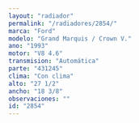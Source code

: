 ```yaml
---
layout: "radiador"
permalink: "/radiadores/2854/"
marca: "Ford"
modelo: "Grand Marquis / Crown V."
ano: "1993"
motor: "V8 4.6"
transmision: "Automática"
parte: "431245"
clima: "Con clima"
alto: "27 1/2"
ancho: "18 3/8"
observaciones: ""
id: "2854"
---
```


